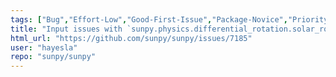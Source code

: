 ```yaml
---
tags: ["Bug","Effort-Low","Good-First-Issue","Package-Novice","Priority-Medium","astronomy","astropy","hacktoberfest","python","solar","solar-physics","sun","sunpy"]
title: "Input issues with `sunpy.physics.differential_rotation.solar_rotate_coordinate`"
html_url: "https://github.com/sunpy/sunpy/issues/7185"
user: "hayesla"
repo: "sunpy/sunpy"
---
```


